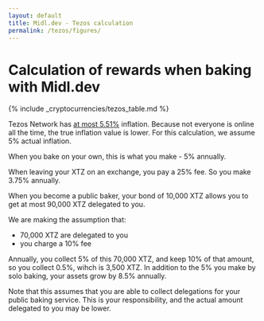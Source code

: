 ```yaml
---
layout: default
title: Midl.dev - Tezos calculation
permalink: /tezos/figures/
---
```


# Calculation of rewards when baking with Midl.dev

{% include _cryptocurrencies/tezos_table.md %}

Tezos Network has [at most 5.51%](https://tezos.gitlab.io/whitedoc/proof_of_stake.html?highlight=inflation#inflation) inflation. Because not everyone is online all the time, the true inflation value is lower. For this calculation, we assume 5% actual inflation.

When you bake on your own, this is what you make - 5% annually.

When leaving your XTZ on an exchange, you pay a 25% fee. So you make 3.75% annually.

When you become a public baker, your bond of 10,000 XTZ allows you to get at most 90,000 XTZ delegated to you.

We are making the assumption that:

* 70,000 XTZ are delegated to you
* you charge a 10% fee

Annually, you collect 5% of this 70,000 XTZ, and keep 10% of that amount, so you collect 0.5%, wihch is 3,500 XTZ. In addition to the 5% you make by solo baking, your assets grow by 8.5% annually.

Note that this assumes that you are able to collect delegations for your public baking service. This is your responsibility, and the actual amount delegated to you may be lower.
